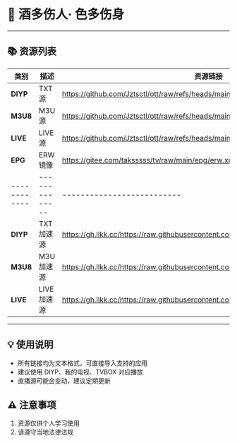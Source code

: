 # 🍷 酒多伤人· 色多伤身

---

## 📚 资源列表

| 类别       | 描述         | 资源链接                  |
|------------|--------------|--------------------------|
| **DIYP**   | TXT源 | https://github.com/Jztsctl/ott/raw/refs/heads/main/diyp.txt         |
| **M3U8**   | M3U源   | https://github.com/Jztsctl/ott/raw/refs/heads/main/list.txt         |
| **LIVE**   | LIVE源       | https://github.com/Jztsctl/ott/raw/refs/heads/main/live.txt         |
| **EPG**    | ERW镜像     | https://gitee.com/taksssss/tv/raw/main/epg/erw.xml.gz        |
|------------|--------------|--------------------------|
| **DIYP**   | TXT加速源 | https://gh.llkk.cc/https://raw.githubusercontent.com/Jztsctl/ott/refs/heads/main/diyp.txt         |
| **M3U8**   | M3U加速源   | https://gh.llkk.cc/https://raw.githubusercontent.com/Jztsctl/ott/refs/heads/main/list.txt         |
| **LIVE**   | LIVE加速源       | https://gh.llkk.cc/https://raw.githubusercontent.com/Jztsctl/ott/refs/heads/main/live.txt         |


---

## 💡 使用说明
- 所有链接均为文本格式，可直接导入支持的应用
- 建议使用 DIYP、我的电视、TVBOX 对应播放
- 直播源可能会变动，建议定期更新

## ⚠️ 注意事项
1. 资源仅供个人学习使用
2. 请遵守当地法律法规

<div align="right" style="color:#888;font-size:0.9em;">
</div>
